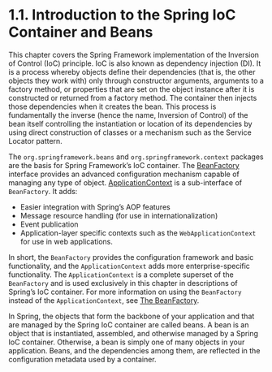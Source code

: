 # 1.1. Introduction to the Spring IoC Container and Beans

This chapter covers the Spring Framework implementation of the Inversion of Control (IoC) principle. IoC is also known as dependency injection (DI). It is a process whereby objects define their dependencies (that is, the other objects they work with) only through constructor arguments, arguments to a factory method, or properties that are set on the object instance after it is constructed or returned from a factory method. The container then injects those dependencies when it creates the bean. This process is fundamentally the inverse (hence the name, Inversion of Control) of the bean itself controlling the instantiation or location of its dependencies by using direct construction of classes or a mechanism such as the Service Locator pattern.

The `org.springframework.beans` and `org.springframework.context` packages are the basis for Spring Framework’s IoC container. The [BeanFactory](/en/core/beans-beanfactory/) interface provides an advanced configuration mechanism capable of managing any type of object. [ApplicationContext](https://docs.spring.io/spring-framework/docs/5.2.6.RELEASE/javadoc-api/org/springframework/context/ApplicationContext.html) is a sub-interface of `BeanFactory`. It adds:

- Easier integration with Spring’s AOP features
- Message resource handling (for use in internationalization)
- Event publication
- Application-layer specific contexts such as the `WebApplicationContext` for use in web applications.

In short, the `BeanFactory` provides the configuration framework and basic functionality, and the `ApplicationContext` adds more enterprise-specific functionality. The `ApplicationContext` is a complete superset of the `BeanFactory` and is used exclusively in this chapter in descriptions of Spring’s IoC container. For more information on using the `BeanFactory` instead of the `ApplicationContext`, see [The BeanFactory](/en/core/beans-beanfactory/).

In Spring, the objects that form the backbone of your application and that are managed by the Spring IoC container are called beans. A bean is an object that is instantiated, assembled, and otherwise managed by a Spring IoC container. Otherwise, a bean is simply one of many objects in your application. Beans, and the dependencies among them, are reflected in the configuration metadata used by a container.